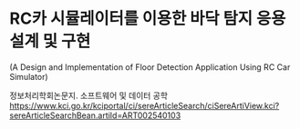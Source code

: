 # RC카 시뮬레이터를 이용한 바닥 탐지 응용 설계 및 구현
(A Design and Implementation of Floor Detection Application Using RC Car Simulator)

정보처리학회논문지. 소프트웨어 및 데이터 공학
https://www.kci.go.kr/kciportal/ci/sereArticleSearch/ciSereArtiView.kci?sereArticleSearchBean.artiId=ART002540103
